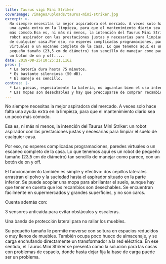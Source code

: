 ```yaml
---
title: Taurus vigi Mini Striker
coverImage: /images/uploads/taurus-mini-striker.jpg
excerpt: >-
  No siempre necesitas la mejor aspiradora del mercado. A veces solo hace falta
  una ayuda extra en la limpieza, para que el mantenimiento diario sea un poco
  más cómodo.Esa es, ni más ni menos, la intención del Taurus Mini Striker: un
  robot aspirador con las prestaciones justas y necesarias para limpiar el suelo
  de cualquier casa.Por eso, no esperes complicadas programaciones, paredes
  virtuales o un escaneo completo de la casa. Lo que tenemos aquí es un robot de
  pequeño tamaño (23,5 cm de diámetro) tan sencillo de manejar como parece, con
  un botón de on y off.....
date: 2019-08-25T10:25:21.116Z
pros: |-
  * La batería dura hasta 75 minutos.
  * Es bastante silenciosa (50 dB).
  * El manejo es sencillo.
contras: |-
  * Las piezas, especialmente la batería, no aguantan bien el uso intensivo.
  * Las mopas son desechables y hay que preocuparse de comprar recambios.
---
```

No siempre necesitas la mejor aspiradora del mercado. A veces solo hace falta una ayuda extra en la limpieza, para que el mantenimiento diario sea un poco más cómodo.

Esa es, ni más ni menos, la intención del Taurus Mini Striker: un robot aspirador con las prestaciones justas y necesarias para limpiar el suelo de cualquier casa.



Por eso, no esperes complicadas programaciones, paredes virtuales o un escaneo completo de la casa. Lo que tenemos aquí es un robot de pequeño tamaño (23,5 cm de diámetro) tan sencillo de manejar como parece, con un botón de on y off.



El funcionamiento también es simple y efectivo: dos cepillos laterales arrastran el polvo y la suciedad hasta el aspirador situado en la parte inferior. Se puede acoplar una mopa para abrillantar el suelo, aunque hay que tener en cuenta que los recambios son desechables. Se encuentran fácilmente en supermercados y grandes superficies, y no son caros.



Cuenta además con:



3 sensores anticaída para evitar obstáculos y escaleras.

Una banda de protección lateral para no rallar los muebles.

Su pequeño tamaño le permite moverse con soltura en espacios reducidos o muy llenos de muebles. También ocupa poco hueco de almacenaje, y se carga enchufando directamente un transformador a la red eléctrica. En ese sentido, el Taurus Mini Striker se presenta como la solución para las casas con problemas de espacio, donde hasta dejar fija la base de carga puede ser un problema.
